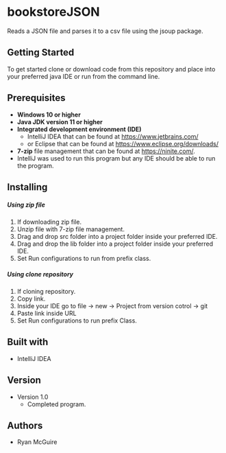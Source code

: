 # bookstoreJSON

Reads a JSON file and parses it to a csv file using the jsoup package.
 
## Getting Started

To get started clone or download code from this repository and place into your 
preferred java IDE or run from the command line.

## Prerequisites

* **Windows 10 or higher**
* **Java JDK version 11 or higher**
* **Integrated development environment (IDE)** 
  * IntelliJ IDEA that can be found at https://www.jetbrains.com/
  * or Eclipse that can be found at https://www.eclipse.org/downloads/
* **7-zip** file management that can be found at https://ninite.com/.
* IntelliJ was used to run this program but any IDE should be able to run the program.

## Installing

##### Using zip file
1. If downloading zip file.
2. Unzip file with 7-zip file management.
3. Drag and drop src folder into a project folder inside your preferred IDE.
4. Drag and drop the lib folder into a project folder inside your preferred IDE.
5. Set Run configurations to run from prefix class.

##### Using clone repository
1. If cloning repository.
2. Copy link.
3. Inside your IDE go to file -> new -> Project from version cotrol -> git
4. Paste link inside URL
5. Set Run configurations to run prefix Class.

## Built with
* IntelliJ IDEA

## Version
* Version 1.0
  * Completed program.

## Authors
* Ryan McGuire

